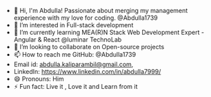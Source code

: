 
- 👋 Hi, I'm Abdulla! Passionate about merging my management experience with my love for coding. @Abdulla1739
- 👀 I’m interested in Full-stack development
- 🌱 I’m currently learning MEA(R)N Stack Web Development Expert - Angular & React @luminar TechnoLab
- 💞️ I’m looking to collaborate on Open-source projects
- 📫 How to reach me GitHub: @Abdulla1739
- Email id: abdulla.kaliparambil@gmail.com,
- LinkedIn: https://www.linkedin.com/in/abdulla7999/ 
- 😄 Pronouns: Him
- ⚡ Fun fact: Live it , Love it and Learn from it

<!---
Abdulla1739/Abdulla1739 is a ✨ special ✨ repository because its `README.md` (this file) appears on your GitHub profile.
You can click the Preview link to take a look at your changes.
--->
